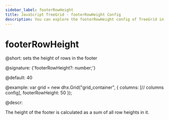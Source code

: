 ```yaml
---
sidebar_label: footerRowHeight
title: JavaScript TreeGrid - footerRowHeight Config 
description: You can explore the footerRowHeight config of TreeGrid in the documentation of the DHTMLX JavaScript UI library. Browse developer guides and API reference, try out code examples and live demos, and download a free 30-day evaluation version of DHTMLX Suite 7.
---
```


# footerRowHeight

@short: sets the height of rows in the footer

@signature: {'footerRowHeight?: number;'}

@default: 40

@example:
var grid = new dhx.Grid("grid_container", {
	columns: [// columns config],
	footerRowHeight: 50
});

@descr:

The height of the footer is calculated as a sum of all row heights in it.

[comment]: # (@related: treegrid/configuration.md#headerfooter-height treegrid/initialization.md#initialize-treegrid)
